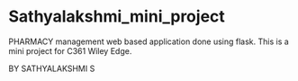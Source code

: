 # Sathyalakshmi_mini_project
PHARMACY management web based application done using flask.
This is a mini project for C361 Wiley Edge.

BY SATHYALAKSHMI S
